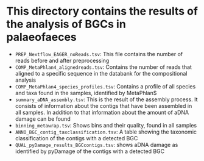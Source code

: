 # This directory contains the results of the analysis of BGCs in palaeofaeces
- `PREP_Nextflow_EAGER_noReads.tsv`: This file contains the number of reads before and after preprocessing
- `COMP_MetaPhlan4_alignedreads.tsv`: Contains the number of reads that aligned to a specific sequence in the databank for the compositional analysis
- `COMP_MetaPhlan4_species_profiles.tsv`: Contains a profile of all species and taxa found in the samples, identified by MetaPhlan$
- `summary_aDNA_assembly.tsv`: This is the result of the assembly process. It consists of information about the contigs that have been assembled in all samples. In addition to that information about the amount of aDNA damage can be found
- `binning_metawrap.tsv`: Shows bins and their quality, found in all samples
- `ANNO_BGC_contig_taxclassification.tsv`: A table showing the taxonomic classification of the contigs with a detected BGC
- `QUAL_pyDamage_results_BGCcontigs.tsv`: shows aDNA damage as identified by pyDamage of the contigs with a detected BGC
